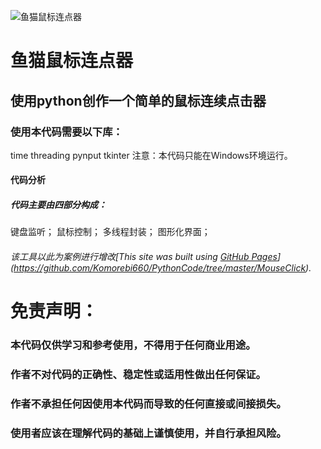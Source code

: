 ![鱼猫鼠标连点器](https://github.com/fukadaeimi/yumaoshubiaodaijiqi/blob/main/yumao.ico)
# 鱼猫鼠标连点器
## 使用python创作一个简单的鼠标连续点击器
### **使用本代码需要以下库：**
time
threading
pynput
tkinter
注意：本代码只能在Windows环境运行。

#### 代码分析
##### 代码主要由四部分构成：
键盘监听；
鼠标控制；
多线程封装；
图形化界面；
###### 该工具以此为案例进行增改[This site was built using [GitHub Pages](https://pages.github.com/)](https://github.com/Komorebi660/PythonCode/tree/master/MouseClick).

# 免责声明：
### 本代码仅供学习和参考使用，不得用于任何商业用途。
### 作者不对代码的正确性、稳定性或适用性做出任何保证。
### 作者不承担任何因使用本代码而导致的任何直接或间接损失。
### 使用者应该在理解代码的基础上谨慎使用，并自行承担风险。

